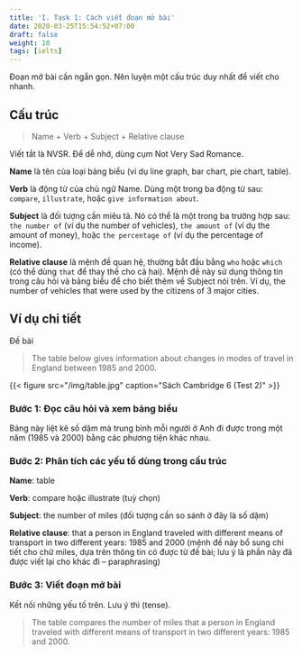 ```yaml
---
title: 'I. Task 1: Cách viết đoạn mở bài'
date: 2020-03-25T15:54:52+07:00
draft: false
weight: 10
tags: [ielts]
---
```


Đoạn mở bài cần ngắn gọn. Nên luyện một cấu trúc duy nhất để viết cho nhanh.

## Cấu trúc

> Name + Verb + Subject + Relative clause

Viết tắt là NVSR. Để dễ nhớ, dùng cụm Not Very Sad Romance.

**Name** là tên của loại bảng biểu (ví dụ line graph, bar chart, pie chart, table).

**Verb** là động từ của chủ ngữ Name. Dùng một trong ba động từ sau: `compare`, `illustrate`, hoặc `give information about`.

**Subject** là đối tượng cần miêu tả. Nó có thể là một trong ba trường hợp sau: `the number of` (ví dụ the number of vehicles), `the amount of` (ví dụ the amount of money), hoặc `the percentage of` (ví dụ the percentage of income).

**Relative clause** là mệnh đề quan hệ, thường bắt đầu bằng `who` hoặc `which` (có thể dùng `that` để thay thế cho cả hai). Mệnh đề này sử dụng thông tin trong câu hỏi và bảng biểu để cho biết thêm về Subject nói trên. Ví dụ, the number of vehicles that were used by the citizens of 3 major cities.

## Ví dụ chi tiết

Đề bài

> The table below gives information about changes in modes of travel in England between 1985 and 2000.

{{< figure src="/img/table.jpg" caption="Sách Cambridge 6 (Test 2)" >}}

### Bước 1: Đọc câu hỏi và xem bảng biểu

Bảng này liệt kê số dặm mà trung bình mỗi người ở Anh đi được trong một năm (1985 và 2000) bằng các phương tiện khác nhau.

### Bước 2: Phân tích các yếu tố dùng trong cấu trúc

**Name**: table

**Verb**: compare hoặc illustrate (tuỳ chọn)

**Subject**: the number of miles (đối tượng cần so sánh ở đây là số dặm)

**Relative clause**: that a person in England traveled with different means of transport in two different years: 1985 and 2000 (mệnh đề này bổ sung chi tiết cho chữ miles, dựa trên thông tin có được từ đề bài; lưu ý là phần này đã được viết lại cho khác đi – paraphrasing)

### Bước 3: Viết đoạn mở bài

Kết nối những yếu tố trên. Lưu ý thì (tense).

> The table compares the number of miles that a person in England traveled with different means of transport in two different years: 1985 and 2000.
